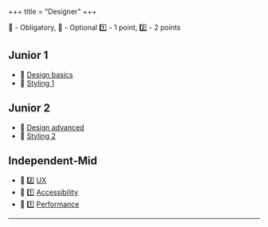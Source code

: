 +++
title = "Designer"
+++

📗 - Obligatory, 📙 - Optional
1️⃣ - 1 point, 2️⃣ - 2 points

## Junior 1
- 📗 [Design basics](/designer/skills/design_basics/)
- 📗 [Styling 1](/web_development/skills/styling/01_junior_i/)

## Junior 2
- 📗 [Design advanced](/designer/skills/design_advanced/)
- 📗 [Styling 2](/web_development/skills/styling/02_junior_ii/)

## Independent-Mid
- 📗 2️⃣ [UX](/designer/skills/ux/)
- 📙 1️⃣ [Accessibility](/designer/skills/accessibility/)
- 📙 1️⃣ [Performance](/designer/skills/performance/)

---

